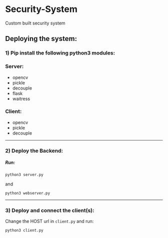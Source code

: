 # Security-System
Custom built security system

## Deploying the system:

### 1) Pip install the following python3 modules:

### Server:

  - opencv
  - pickle
  - decouple
  - flask
  - waitress

### Client:
  - opencv
  - pickle
  - decouple

---

### 2) Deploy the Backend:

  ##### Run:

  `python3 server.py`

  and

  `python3 webserver.py`

---

### 3) Deploy and connect the client(s):

  Change the HOST url in `client.py` and run:

  `python3 client.py`
